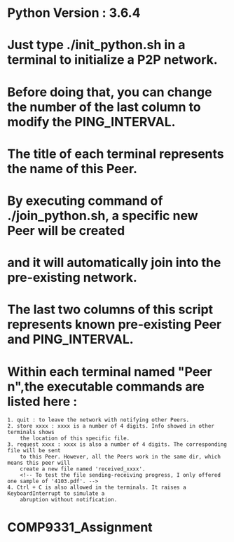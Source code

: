 # Python Version : 3.6.4

# Just type ./init_python.sh in a terminal to initialize a P2P network.
# Before doing that, you can change the number of the last column to modify the PING_INTERVAL.

# The title of each terminal represents the name of this Peer.

# By executing command of ./join_python.sh, a specific new Peer will be created
# and it will automatically join into the pre-existing network.
# The last two columns of this script represents known pre-existing Peer and PING_INTERVAL.

# Within each terminal named "Peer n",the executable commands are listed here :
	1. quit : to leave the network with notifying other Peers.
	2. store xxxx : xxxx is a number of 4 digits. Info showed in other terminals shows
		the location of this specific file.
	3. request xxxx : xxxx is also a number of 4 digits. The corresponding file will be sent 
		to this Peer. However, all the Peers work in the same dir, which means this peer will
		create a new file named 'received_xxxx'.
		<!-- To test the file sending-receiving progress, I only offered one sample of '4103.pdf'. -->
	4. Ctrl + C is also allowed in the terminals. It raises a KeyboardInterrupt to simulate a
		abruption without notification.
# COMP9331_Assignment
